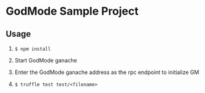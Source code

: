 # GodMode Sample Project

## Usage

1. `$ npm install`

1. Start GodMode ganache

1. Enter the GodMode ganache address as the rpc endpoint to initialize GM

1. `$ truffle test test/<filename>`
